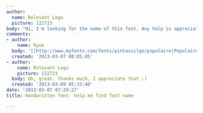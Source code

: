 ```yaml
---
author:
  name: Relevant Logo
  picture: 122723
body: "Hi, I'm looking for the name of this font. Any help is appreciated.\r\n\r\nThanks,\r\n\r\nChris"
comments:
- author:
    name: Ryuk
  body: '[[http://www.myfonts.com/fonts/pintassilgo/populaire|Populaire]]'
  created: '2013-03-07 08:05:45'
- author:
    name: Relevant Logo
    picture: 122723
  body: Ok, great. Thanks much, I appreciate that :)
  created: '2013-03-09 05:33:40'
date: '2013-03-07 07:29:27'
title: Handwritten font- help me find font name

---
```

